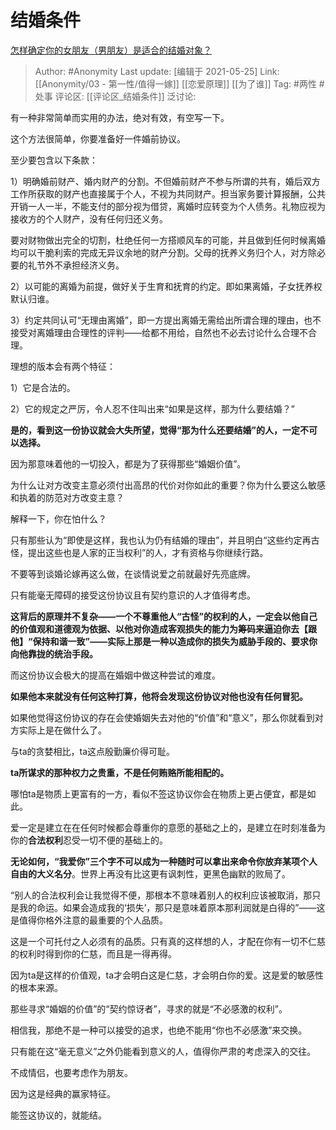 # 结婚条件
[怎样确定你的女朋友（男朋友）是适合的结婚对象？](https://www.zhihu.com/question/21778422/answer/684430223)

> Author: #Anonymity
> Last update: [编辑于 2021-05-25]
> Link: [[Anonymity/03 - 第一性/值得一嫁]] [[恋爱原理]] [[为了谁]]
> Tag: #两性 #处事
> 评论区: [[评论区_结婚条件]]
> 泛讨论:

有一种非常简单而实用的办法，绝对有效，有空写一下。

这个方法很简单，你要准备好一件婚前协议。

至少要包含以下条款：

1）明确婚前财产、婚内财产的分割。不但婚前财产不参与所谓的共有，婚后双方工作所获取的财产也直接属于个人，不视为共同财产。担当家务要计算报酬，公共开销一人一半，不能支付的部分视为借贷，离婚时应转变为个人债务。礼物应视为接收方的个人财产，没有任何归还义务。

要对财物做出完全的切割，杜绝任何一方搭顺风车的可能，并且做到任何时候离婚均可以干脆利索的完成无异议余地的财产分割。父母的抚养义务归个人，对方除必要的礼节外不承担经济义务。

2）以可能的离婚为前提，做好关于生育和抚育的约定。即如果离婚，子女抚养权默认归谁。

3）约定共同认可“无理由离婚”，即一方提出离婚无需给出所谓合理的理由，也不接受对离婚理由合理性的评判——给都不用给，自然也不必去讨论什么合理不合理。

理想的版本会有两个特征：

1）它是合法的。

2）它的规定之严厉，令人忍不住叫出来“如果是这样，那为什么要结婚？”

**是的，看到这一份协议就会大失所望，觉得“那为什么还要结婚”的人，一定不可以选择。**

因为那意味着他的一切投入，都是为了获得那些“婚姻价值”。

为什么让对方改变主意必须付出高昂的代价对你如此的重要？你为什么要这么敏感和执着的防范对方改变主意？

解释一下，你在怕什么？

只有那些认为“即使是这样，我也认为仍有结婚的理由”，并且明白“这些约定再古怪，提出这些也是人家的正当权利”的人，才有资格与你继续行路。

不要等到谈婚论嫁再这么做，在谈情说爱之前就最好先亮底牌。

只有能毫无障碍的接受这份协议且有契约意识的人才值得考虑。

**这背后的原理并不复杂——一个不尊重他人“古怪”的权利的人，一定会以他自己的价值观和道德观为依据、以他对你造成客观损失的能力为筹码来逼迫你去【跟他】“保持和谐一致”——实际上那是一种以造成你的损失为威胁手段的、要求你向他靠拢的统治手段。**

而这份协议会极大的提高在婚姻中做这种尝试的难度。

**如果他本来就没有任何这种打算，他将会发现这份协议对他也没有任何冒犯。**

如果他觉得这份协议的存在会使婚姻失去对他的“价值”和“意义”，那么你就看到对方实际上是在做什么了。

与ta的贪婪相比，ta这点殷勤廉价得可耻。

**ta所谋求的那种权力之贵重，不是任何贿赂所能相配的。**

哪怕ta是物质上更富有的一方，看似不签这协议你会在物质上更占便宜，都是如此。

爱一定是建立在在任何时候都会尊重你的意愿的基础之上的，是建立在时刻准备为你的**合法权利**忍受一切不便的基础上的。

**无论如何，“我爱你”三个字不可以成为一种随时可以拿出来命令你放弃某项个人自由的大义名分**。世界上再没有比这更有讽刺性，更黑色幽默的败局了。

“别人的合法权利会让我觉得不便，那根本不意味着别人的权利应该被取消，那只是我的命运。如果会造成我的‘损失’，那只是意味着原本那利润就是白得的”——这是值得你格外注意的最重要的个人品质。

这是一个可托付之人必须有的品质。只有真的这样想的人，才配在你有一切不仁慈的权利时得到你的仁慈，而且是一得再得。

因为ta是这样的价值观，ta才会明白这是仁慈，才会明白你的爱。这是爱的敏感性的根本来源。

那些寻求“婚姻的价值”的“契约惊讶者”，寻求的就是“不必感激的权利”。

相信我，那绝不是一种可以接受的追求，也绝不能用“你也不必感激”来交换。

只有能在这“毫无意义”之外仍能看到意义的人，值得你严肃的考虑深入的交往。

不成情侣，也要考虑作为朋友。

因为这是经典的赢家特征。

能签这协议的，就能结。
